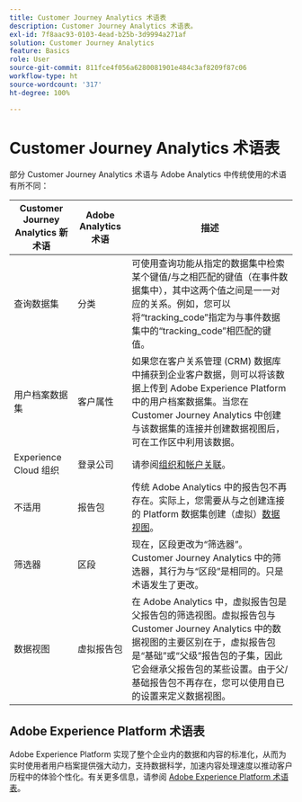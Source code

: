 ```yaml
---
title: Customer Journey Analytics 术语表
description: Customer Journey Analytics 术语表。
exl-id: 7f8aac93-0103-4ead-b25b-3d9994a271af
solution: Customer Journey Analytics
feature: Basics
role: User
source-git-commit: 811fce4f056a6280081901e484c3af8209f87c06
workflow-type: ht
source-wordcount: '317'
ht-degree: 100%

---
```


# Customer Journey Analytics 术语表

部分 Customer Journey Analytics 术语与 Adobe Analytics 中传统使用的术语有所不同：

| Customer Journey Analytics 新术语 | Adobe Analytics 术语 | 描述 |
| --- | --- | --- |
| 查询数据集 | 分类 | 可使用查询功能从指定的数据集中检索某个键值/与之相匹配的键值（在事件数据集中），其中这两个值之间是一一对应的关系。例如，您可以将“tracking_code”指定为与事件数据集中的“tracking_code”相匹配的键值。 |
| 用户档案数据集 | 客户属性 | 如果您在客户关系管理 (CRM) 数据库中捕获到企业客户数据，则可以将该数据上传到 Adobe Experience Platform 中的用户档案数据集。当您在 Customer Journey Analytics 中创建与该数据集的连接并创建数据视图后，可在工作区中利用该数据。 |
| Experience Cloud 组织 | 登录公司 | 请参阅[组织和帐户关联](https://experienceleague.adobe.com/docs/core-services/interface/manage-users-and-products/organizations.html?lang=zh-Hans#topic_C31CB834F109465A82ED57FF0563B3F1)。 |
| 不适用 | 报告包 | 传统 Adobe Analytics 中的报告包不再存在。实际上，您需要从与之创建连接的 Platform 数据集创建（虚拟）[数据视图](/help/data-views/create-dataview.md)。 |
| 筛选器 | 区段 | 现在，区段更改为“筛选器”。Customer Journey Analytics 中的筛选器，其行为与“区段”是相同的。只是术语发生了更改。 |
| 数据视图 | 虚拟报告包 | 在 Adobe Analytics 中，虚拟报告包是父报告包的筛选视图。虚拟报告包与 Customer Journey Analytics 中的数据视图的主要区别在于，虚拟报告包是“基础”或“父级”报告包的子集，因此它会继承父报告包的某些设置。由于父/基础报告包不再存在，您可以使用自已的设置来定义数据视图。 |

## Adobe Experience Platform 术语表

Adobe Experience Platform 实现了整个企业内的数据和内容的标准化，从而为实时使用者用户档案提供强大动力，支持数据科学，加速内容处理速度以推动客户历程中的体验个性化。有关更多信息，请参阅 [Adobe Experience Platform 术语表](https://experienceleague.adobe.com/docs/experience-platform/landing/glossary.html)。
